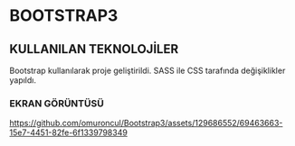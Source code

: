 <h1> BOOTSTRAP3 </h1>


<h2> KULLANILAN TEKNOLOJİLER </h2>

Bootstrap kullanılarak proje geliştirildi.
SASS ile CSS tarafında değişiklikler yapıldı.

<h3> EKRAN GÖRÜNTÜSÜ </h3>

https://github.com/omuroncul/Bootstrap3/assets/129686552/69463663-15e7-4451-82fe-6f1339798349
